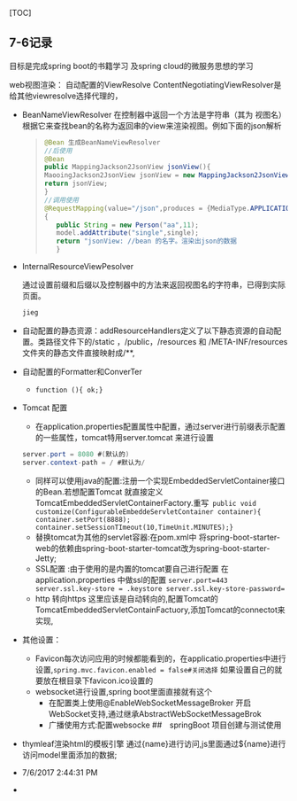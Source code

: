 [TOC]

## 7-6记录

目标是完成spring boot的书籍学习 及spring cloud的微服务思想的学习

 web视图渲染：
自动配置的ViewResolve
ContentNegotiatingViewResolver是给其他viewresolve选择代理的，

- BeanNameViewResolver 在控制器中返回一个方法是字符串（其为 视图名）根据它来查找bean的名称为返回串的view来渲染视图。例如下面的json解析
  > ``` java
  > @Bean 生成BeanNameViewResolver
  > //后使用 
  > @Bean
  > public MappingJackson2JsonView jsonView(){
  > MaooingJackson2JsonView jsonView = new MappingJackson2JsonView();
  > return jsonView;
  > } 
  > //调用使用
  > @RequestMapping(value="/json",produces = {MediaType.APPLICATION_JSON_VALUE})
  > { 
  >    public String = new Person("aa",11);
  >    model.addAttribute("single",single);
  >    return "jsonView: //bean 的名字。渲染出json的数据
  >    }
  > ```

- InternalResourceViewPesolver
  
  通过设置前缀和后缀以及控制器中的方法来返回视图名的字符串，已得到实际页面。
  ``` java
  jieg
  ```

- 自动配置的静态资源：addResourceHandlers定义了以下静态资源的自动配置。类路径文件下的/static ，/public，/resources 和 /META-INF/resources 文件夹的静态文件直接映射成/**,
- 自动配置的Formatter和ConverTer
  - `function (){ ok;}`

- Tomcat 配置
   - 在application.properties配置属性中配置，通过server进行前缀表示配置的一些属性，tomcat特用server.tomcat 来进行设置

  ``` java 
  server.port = 8080 #(默认的) 
  server.context-path = / #默认为/
  ```
  - 同样可以使用java的配置:注册一个实现EmbeddedServletContainer接口的Bean.若想配置Tomcat 就直接定义TomcatEmbeddedServletContainerFactory.重写` public void customize(ConfigurableEmbeddeServletContainer container){ container.setPort(8888); container.setSessionTImeout(10,TimeUnit.MINUTES);}`
  - 替换tomcat为其他的servlet容器:在pom.xml中 将spring-boot-starter-web的依赖由spring-boot-starter-tomcat改为spring-boot-starter-Jetty;
  - SSL配置 :由于使用的是内置的tomcat要自己进行配置 在application.properties 中做ssl的配置  ` server.port=443 server.ssl.key-store = .keystore server.ssl.key-store-password=   `
  - http 转向https 这里应该是自动转向的,配置Tomcat的TomcatEmbeddedServletContainFactuory,添加Tomcat的connectot来实现,

- 其他设置：
  - Favicon每次访问应用的时候都能看到的，在applicatio.properties中进行设置,`spring.mvc.favicon.enabled = false#关闭选择` 如果设置自己的就要放在根目录下favicon.ico设置的
  - websocket进行设置,spring boot里面直接就有这个
    - 在配置类上使用@EnableWebSocketMessageBroker 开启WebSocket支持,通过继承AbstractWebSocketMessageBrok
    - 广播使用方式:配置websocke
##　springBoot 项目创建与测试使用

- thymleaf渲染html的模板引擎 通过{name}进行访问,js里面通过${name}进行访问model里面添加的数据;
- 7/6/2017 2:44:31 PM 
- 
